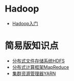 # Hadoop
    
- [Hadoop入门](notes/大数据/Hadoop/Hadoop入门/Hadoop入门.md)
       
        
# 简易版知识点
     
- [分布式文件存储系统HDFS](notes/大数据/Hadoop/简易版知识点/分布式文件存储系统HDFS.md)
- [分布式计算框架MapReduce](notes/大数据/Hadoop/简易版知识点/分布式计算框架MapReduce.md)
- [集群资源管理器YARN](notes/大数据/Hadoop/简易版知识点/集群资源管理器YARN.md)